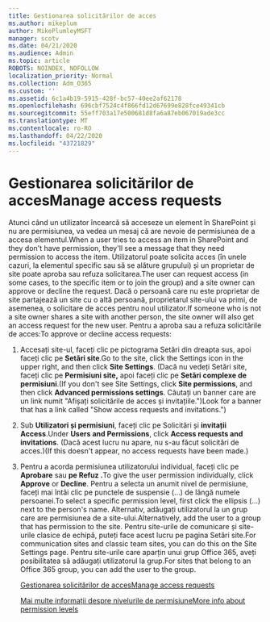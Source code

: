 ```yaml
---
title: Gestionarea solicitărilor de acces
ms.author: mikeplum
author: MikePlumleyMSFT
manager: scotv
ms.date: 04/21/2020
ms.audience: Admin
ms.topic: article
ROBOTS: NOINDEX, NOFOLLOW
localization_priority: Normal
ms.collection: Adm_O365
ms.custom: ''
ms.assetid: 6c1a4b19-5915-428f-bc57-40ee2af62178
ms.openlocfilehash: 696cbf7524c4f866fd12d67699e828fce49341cb
ms.sourcegitcommit: 55eff703a17e500681d8fa6a87eb067019ade3cc
ms.translationtype: MT
ms.contentlocale: ro-RO
ms.lasthandoff: 04/22/2020
ms.locfileid: "43721829"
---
```

# <a name="manage-access-requests"></a><span data-ttu-id="fba0d-102">Gestionarea solicitărilor de acces</span><span class="sxs-lookup"><span data-stu-id="fba0d-102">Manage access requests</span></span>

<span data-ttu-id="fba0d-103">Atunci când un utilizator încearcă să acceseze un element în SharePoint și nu are permisiunea, va vedea un mesaj că are nevoie de permisiunea de a accesa elementul.</span><span class="sxs-lookup"><span data-stu-id="fba0d-103">When a user tries to access an item in SharePoint and they don't have permission, they'll see a message that they need permission to access the item.</span></span> <span data-ttu-id="fba0d-104">Utilizatorul poate solicita acces (în unele cazuri, la elementul specific sau să se alăture grupului) și un proprietar de site poate aproba sau refuza solicitarea.</span><span class="sxs-lookup"><span data-stu-id="fba0d-104">The user can request access (in some cases, to the specific item or to join the group) and a site owner can approve or decline the request.</span></span> <span data-ttu-id="fba0d-105">Dacă o persoană care nu este proprietar de site partajează un site cu o altă persoană, proprietarul site-ului va primi, de asemenea, o solicitare de acces pentru noul utilizator.</span><span class="sxs-lookup"><span data-stu-id="fba0d-105">If someone who is not a site owner shares a site with another person, the site owner will also get an access request for the new user.</span></span> <span data-ttu-id="fba0d-106">Pentru a aproba sau a refuza solicitările de acces:</span><span class="sxs-lookup"><span data-stu-id="fba0d-106">To approve or decline access requests:</span></span>
  
1. <span data-ttu-id="fba0d-107">Accesați site-ul, faceți clic pe pictograma Setări din dreapta sus, apoi faceți clic pe **Setări site**.</span><span class="sxs-lookup"><span data-stu-id="fba0d-107">Go to the site, click the Settings icon in the upper right, and then click **Site Settings**.</span></span> <span data-ttu-id="fba0d-108">(Dacă nu vedeți Setări site, faceți clic pe **Permisiuni site,** apoi faceți clic pe **Setări complexe de permisiuni**.</span><span class="sxs-lookup"><span data-stu-id="fba0d-108">(If you don't see Site Settings, click **Site permissions**, and then click **Advanced permissions settings**.</span></span> <span data-ttu-id="fba0d-109">Căutați un banner care are un link numit "Afișați solicitările de acces și invitațiile.")</span><span class="sxs-lookup"><span data-stu-id="fba0d-109">Look for a banner that has a link called "Show access requests and invitations.")</span></span>
    
2. <span data-ttu-id="fba0d-110">Sub **Utilizatori și permisiuni**, faceți clic pe Solicitări și **invitații Access**.</span><span class="sxs-lookup"><span data-stu-id="fba0d-110">Under **Users and Permissions**, click **Access requests and invitations**.</span></span> <span data-ttu-id="fba0d-111">(Dacă acest lucru nu apare, nu s-au făcut solicitări de acces.)</span><span class="sxs-lookup"><span data-stu-id="fba0d-111">(If this doesn't appear, no access requests have been made.)</span></span>
    
3. <span data-ttu-id="fba0d-112">Pentru a acorda permisiunea utilizatorului individual, faceți clic pe **Aprobare** sau **pe Refuz .**</span><span class="sxs-lookup"><span data-stu-id="fba0d-112">To give the user permission individually, click **Approve** or **Decline**.</span></span> <span data-ttu-id="fba0d-113">Pentru a selecta un anumit nivel de permisiune, faceți mai întâi clic pe punctele de suspensie (...) de lângă numele persoanei.</span><span class="sxs-lookup"><span data-stu-id="fba0d-113">To select a specific permission level, first click the ellipsis (...) next to the person's name.</span></span> <span data-ttu-id="fba0d-114">Alternativ, adăugați utilizatorul la un grup care are permisiunea de a site-ului.</span><span class="sxs-lookup"><span data-stu-id="fba0d-114">Alternatively, add the user to a group that has permission to the site.</span></span> <span data-ttu-id="fba0d-115">Pentru site-urile de comunicare și site-urile clasice de echipă, puteți face acest lucru pe pagina Setări site.</span><span class="sxs-lookup"><span data-stu-id="fba0d-115">For communication sites and classic team sites, you can do this on the Site Settings page.</span></span> <span data-ttu-id="fba0d-116">Pentru site-urile care aparțin unui grup Office 365, aveți posibilitatea să adăugați utilizatorul la grup.</span><span class="sxs-lookup"><span data-stu-id="fba0d-116">For sites that belong to an Office 365 group, you can add the user to the group.</span></span>
    
    [<span data-ttu-id="fba0d-117">Gestionarea solicitărilor de acces</span><span class="sxs-lookup"><span data-stu-id="fba0d-117">Manage access requests </span></span>](https://go.microsoft.com/fwlink/?linkid=2008747)
    
    [<span data-ttu-id="fba0d-118">Mai multe informații despre nivelurile de permisiune</span><span class="sxs-lookup"><span data-stu-id="fba0d-118">More info about permission levels</span></span>](https://go.microsoft.com/fwlink/?linkid=867071)
    

